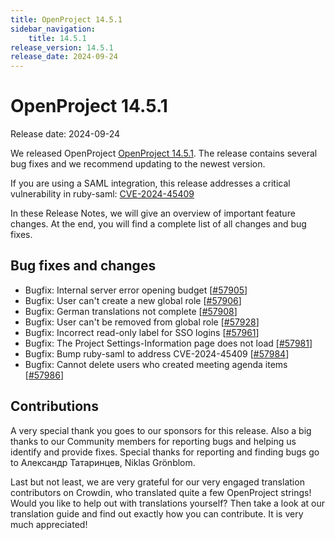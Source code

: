```yaml
---
title: OpenProject 14.5.1
sidebar_navigation:
    title: 14.5.1
release_version: 14.5.1
release_date: 2024-09-24
---
```


# OpenProject 14.5.1

Release date: 2024-09-24

We released OpenProject [OpenProject 14.5.1](https://community.openproject.org/versions/2118).
The release contains several bug fixes and we recommend updating to the newest version.

If you are using a SAML integration, this release addresses a critical vulnerability in ruby-saml: [CVE-2024-45409](https://github.com/advisories/GHSA-jw9c-mfg7-9rx2)

In these Release Notes, we will give an overview of important feature changes.
At the end, you will find a complete list of all changes and bug fixes.

<!--more-->

## Bug fixes and changes

<!-- Warning: Anything within the below lines will be automatically removed by the release script -->
<!-- BEGIN AUTOMATED SECTION -->

- Bugfix: Internal server error opening budget \[[#57905](https://community.openproject.org/wp/57905)\]
- Bugfix: User can&#39;t create a new global role \[[#57906](https://community.openproject.org/wp/57906)\]
- Bugfix: German translations not complete  \[[#57908](https://community.openproject.org/wp/57908)\]
- Bugfix: User can&#39;t be removed from global role \[[#57928](https://community.openproject.org/wp/57928)\]
- Bugfix: Incorrect read-only label for SSO logins \[[#57961](https://community.openproject.org/wp/57961)\]
- Bugfix: The Project Settings-Information page does not load \[[#57981](https://community.openproject.org/wp/57981)\]
- Bugfix: Bump ruby-saml to address CVE-2024-45409 \[[#57984](https://community.openproject.org/wp/57984)\]
- Bugfix: Cannot delete users who created meeting agenda items \[[#57986](https://community.openproject.org/wp/57986)\]

<!-- END AUTOMATED SECTION -->
<!-- Warning: Anything above this line will be automatically removed by the release script -->

## Contributions
A very special thank you goes to our sponsors for this release.
Also a big thanks to our Community members for reporting bugs and helping us identify and provide fixes.
Special thanks for reporting and finding bugs go to Александр Татаринцев, Niklas Grönblom.

Last but not least, we are very grateful for our very engaged translation contributors on Crowdin, who translated quite a few OpenProject strings!
Would you like to help out with translations yourself?
Then take a look at our translation guide and find out exactly how you can contribute.
It is very much appreciated!
